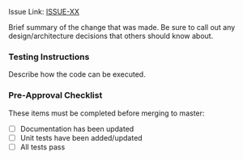 Issue Link: [ISSUE-XX](https://github.com/carbonsam/snack-pack-teams/issues/XX)

Brief summary of the change that was made. Be sure to call out any design/architecture decisions that others should know about.

### Testing Instructions

Describe how the code can be executed.

### Pre-Approval Checklist

These items must be completed before merging to master:

- [ ] Documentation has been updated
- [ ] Unit tests have been added/updated
- [ ] All tests pass
